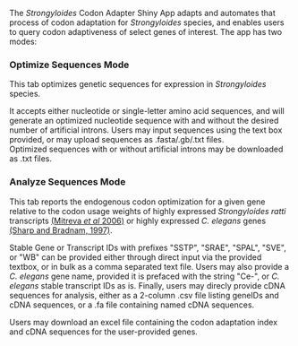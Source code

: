    
The *Strongyloides* Codon Adapter Shiny App adapts and automates that process of codon adaptation for *Strongyloides* species, and enables users to query codon adaptiveness of select genes of interest. The app has two modes:  

### Optimize Sequences Mode  
This tab optimizes genetic sequences for expression in *Strongyloides* species.  

It accepts either nucleotide or single-letter amino acid sequences, and will generate an optimized nucleotide sequence with and without the desired number of artificial introns. Users may input sequences using the text box provided, or may upload sequences as .fasta/.gb/.txt files.  
Optimized sequences with or without artificial introns may be downloaded as .txt files.    

### Analyze Sequences Mode  
This tab reports the endogenous codon optimization for a given gene relative to the codon usage weights of highly expressed *Strongyloides ratti* transcripts [(Mitreva *et al* 2006)](https://www.ncbi.nlm.nih.gov/pmc/articles/PMC1779591/) or highly expressed *C. elegans* genes [(Sharp and Bradnam, 1997)](https://www.ncbi.nlm.nih.gov/books/NBK20194/). 

Stable Gene or Transcript IDs with prefixes "SSTP", "SRAE", "SPAL", "SVE", or "WB" can be provided either through direct input via the provided textbox, or in bulk as a comma separated text file. Users may also provide a *C. elegans* gene name, provided it is prefaced with the string "Ce-", or *C. elegans* stable transcript IDs as is. Finally, users may direcly provide cDNA sequences for analysis, either as a 2-column .csv file listing geneIDs and cDNA sequences, or a .fa file containing named cDNA sequences.   

Users may download an excel file containing the codon adaptation index and cDNA sequences for the user-provided genes.
  